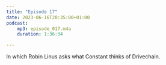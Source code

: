 ```yaml
---
title: "Episode 17"
date: 2023-06-16T20:35:00+01:00
podcast:
    mp3: episode_017.m4a
    duration: 1:36:34

---
```

In which Robin Linus asks what Constant thinks of Drivechain.